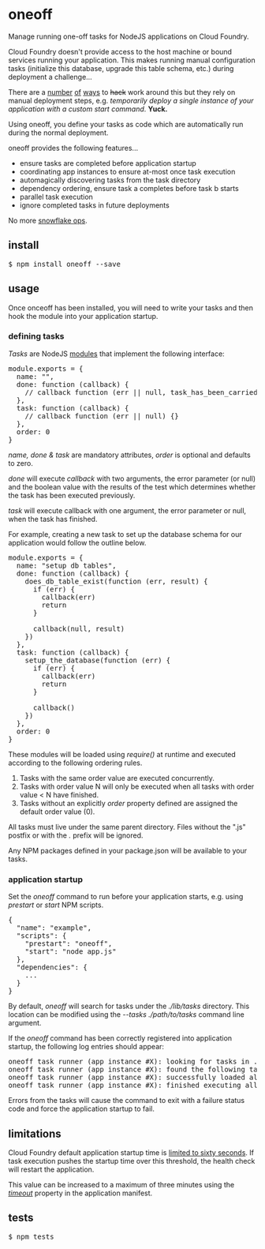 # oneoff

Manage running one-off tasks for NodeJS applications on Cloud Foundry.

Cloud Foundry doesn't provide access to the host machine or bound services running your
application. This makes running manual configuration tasks (initialize this 
database, upgrade this table schema, etc.) during deployment a challenge...

There are a [number](https://docs.cloudfoundry.org/devguide/services/migrate-db.html) [of](https://docs.18f.gov/getting-started/cf-ssh/) [ways](https://blog.starkandwayne.com/2014/07/14/running-one-time-tasks-in-cloud-foundry/) to ~~hack~~ work around this but they rely on manual 
deployment steps, e.g. *temporarily deploy a single instance of your application with a
custom start command*. **Yuck.**

Using oneoff, you define your tasks as code which are automatically run during
the normal deployment. 

oneoff provides the following features...

* ensure tasks are completed before application startup
* coordinating app instances to ensure at-most once task execution 
* automagically discovering tasks from the task directory 
* dependency ordering, ensure task a completes before task b starts
* parallel task execution 
* ignore completed tasks in future deployments

No more [snowflake ops](http://martinfowler.com/bliki/SnowflakeServer.html).

## install 

<pre>
$ npm install oneoff --save
</pre>

## usage 

Once onceoff has been installed, you will need to write your tasks and then 
hook the module into your application startup. 

### defining tasks

*Tasks* are NodeJS [modules](https://nodejs.org/api/modules.html) that
implement the following interface: 

<pre>
module.exports = {
  name: "",
  done: function (callback) {
    // callback function (err || null, task_has_been_carried_out) {}
  }, 
  task: function (callback) {
    // callback function (err || null) {}
  },
  order: 0
}
</pre>

*name, done & task* are mandatory attributes, *order* is optional and defaults to zero.

*done* will execute *callback* with two arguments, the error parameter (or null) and the boolean value with the results of the test which determines whether the task has been executed previously. 

*task* will execute callback with one argument, the error parameter or null, when the task has finished.

For example, creating a new task to set up the database schema for our
application would follow the outline below. 

<pre>
module.exports = {
  name: "setup db tables",
  done: function (callback) {
    does_db_table_exist(function (err, result) {
      if (err) {
        callback(err) 
        return
      }      
      
      callback(null, result)
    })
  }, 
  task: function (callback) {
    setup_the_database(function (err) {
      if (err) {
        callback(err)
        return
      }

      callback()
    })
  },
  order: 0
}
</pre>

These modules will be loaded using *require()* at runtime and executed
according to the following ordering rules.

1. Tasks with the same order value are executed concurrently.
2. Tasks with order value N will only be executed when all tasks with order value < N have
   finished.
3. Tasks without an explicitly *order* property defined are assigned the default order value (0).

All tasks must live under the same parent directory.
Files without the ".js" postfix or with the *.* prefix will be ignored.

Any NPM packages defined in your package.json will be available to
your tasks.

### application startup 

Set the *oneoff* command to run before your application starts, e.g. using
*prestart* or *start* NPM scripts.

<pre>
{
  "name": "example",
  "scripts": {
    "prestart": "oneoff",
    "start": "node app.js"
  },
  "dependencies": {
    ...
  }
}
</pre>

By default, *oneoff* will search for tasks under the *./lib/tasks* directory.
This location can be modified using the *--tasks ./path/to/tasks* command line argument.

If the *oneoff* command has been correctly registered into application
startup, the following log entries should appear: 

<pre>
oneoff task runner (app instance #X): looking for tasks in ./lib/tasks
oneoff task runner (app instance #X): found the following tasks --> task.js
oneoff task runner (app instance #X): successfully loaded all tasks, starting execution...
oneoff task runner (app instance #X): finished executing all tasks!
</pre>

Errors from the tasks will cause the command to exit with a failure status
code and force the application startup to fail.

## limitations

Cloud Foundry default application startup time is [limited to sixty seconds](https://docs.cloudfoundry.org/devguide/deploy-apps/large-app-deploy.html). If task execution pushes the startup time over this threshold, the health check will restart the application. 

This value can be increased to a maximum of three minutes using the [*timeout*](https://docs.cloudfoundry.org/devguide/deploy-apps/manifest.html#timeout) property in the application manifest.



## tests

<pre>
$ npm tests
</pre>
